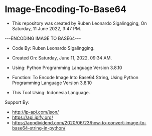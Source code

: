 # Image-Encoding-To-Base64
- This repository was created by Ruben Leonardo Sigalingging, On Saturday, 11 June 2022, 3:47 PM.


---ENCODING IMAGE TO BASE64---

- Code By: Ruben Leonardo Sigalingging.
- Created On: Saturday, June 11, 2022, 09:34 AM.
- Using: Python Programming Language Version 3.8.10
- Function: To Encode Image Into Base64 String, Using Python Programming Language Version 3.8.10

- This Tool Using: Indonesia Language.


Support By:
- http://ip-api.com/json/
- https://api.ipify.org/
- https://appdividend.com/2020/06/23/how-to-convert-image-to-base64-string-in-python/
